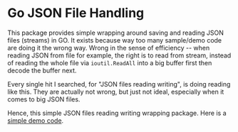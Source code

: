 # Go JSON File Handling

This package provides simple wrapping around saving and reading JSON files (streams) in GO. It exists because way too many sample/demo code are doing it the wrong way. Wrong in the sense of efficiency -- when reading JSON from file for example, the right is to read from stream, instead of reading the whole file via `ioutil.ReadAll` into a big buffer first then decode the buffer next.

Every single hit I searched, for "JSON files reading writing", is doing reading like this. They are actually not wrong, but just not ideal, especially when it comes to big JSON files.

Hence, this simple JSON files reading writing wrapping package. Here is a [simple demo code](https://github.com/suntong/lang/blob/master/lang/Go/src/ds/jsonfile.go).

